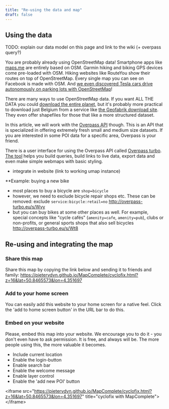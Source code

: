 ```yaml
---
title: "Re-using the data and map"
draft: false
---
```


## Using the data

TODO: explain our data model on this page and link to the wiki (+ overpass query?)

You are probably  already using OpenStreetMap data! Smartphone apps like [maps.me](http://resultmaps.neis-one.org/osm-changesets?comment=MapComplete%20pomp#9/50.9783/3.8232) are entirely based on OSM. Garmin hiking and biking GPS devices come pre-loaded with OSM. Hiking websites like RouteYou show their routes on top of OpenStreetMap. Every single map you can see on Facebook is made with OSM. And [we even discovered Tesla cars drive autonomously on parking lots with OpenStreetMap](https://teslamotorsclub.com/blog/2019/11/04/tesla-owners-can-edit-maps-to-improve-summon-routes/)!

There are many ways to use OpenStreetMap data. If you want ALL THE DATA you could [download the entire planet](https://wiki.openstreetmap.org/wiki/Planet.osm), but it's probably more practical to download just Belgium from a service like [the Geofabrik download site](http://download.geofabrik.de/europe/belgium.html). They even offer shapefiles for those that like a more structured dataset.

In this article, we will work with the [Overpass API](https://wiki.openstreetmap.org/wiki/Overpass_API) though. This is an API that is specialized in offering extremely fresh small and medium size datasets. If you are interested in some POI data for a specific area, Overpass is your friend.

There is a user interface for using the Overpass API called [Overpass turbo](https://wiki.openstreetmap.org/wiki/Overpass_turbo). [The tool](http://overpass-turbo.eu/) helps you build queries, build links to live data, export data and even make simple webmaps with basic styling. 

* integrate in website (link to working umap instance)


**Example: buying a new bike

- most places to buy a bicycle are `shop=bicycle`
- however, we need to exclude bicycle repair shops etc. These can be removed: exclude `service:bicycle:retail=no`
http://overpass-turbo.eu/s/Wvy
- but you can buy bikes at some other places as well. For example, special concepts like "cycle cafés" (`amenity=cafe`, `amenity=pub`), clubs or non-profits, or general sports shops that also sell bicycles
http://overpass-turbo.eu/s/Wt8


## Re-using and integrating the map

### Share this map

Share this map by copying the link below and sending it to friends and family:
 https://pietervdvn.github.io/MapComplete/cyclofix.html?z=16&lat=50.8465573&lon=4.351697

### Add to your home screen

You can easily add this website to your home screen for a native feel. Click the 'add to home screen button' in the URL bar to do this.

### Embed on your website

Please, embed this map into your website. We encourage you to do it - you don't even have to ask permission.
It is free, and always will be. The more people using this, the more valuable it becomes.
* Include current location
* Enable the login-button
* Enable search bar
* Enable the welcome message
* Enable layer control
* Enable the 'add new POI' button

&lt;iframe src="https://pietervdvn.github.io/MapComplete/cyclofix.html?z=16&lat=50.8465573&lon=4.351697" title="cyclofix with MapComplete"&gt;&lt;/iframe&gt;
